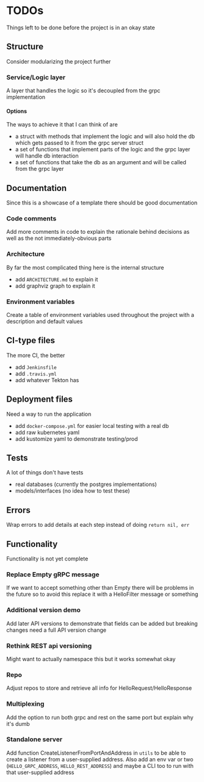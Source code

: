 # TODOs
Things left to be done before the project is in an okay state

## Structure
Consider modularizing the project further

### Service/Logic layer
A layer that handles the logic so it's decoupled from the grpc implementation

#### Options
The ways to achieve it that I can think of are
- a struct with methods that implement the logic and will also hold the db which gets passed to it from the grpc server struct
- a set of functions that implement parts of the logic and the grpc layer will handle db interaction
- a set of functions that take the db as an argument and will be called from the grpc layer

## Documentation
Since this is a showcase of a template there should be good documentation

### Code comments
Add more comments in code to explain the rationale behind decisions as well as the not immediately-obvious parts

### Architecture
By far the most complicated thing here is the internal structure
- add `ARCHITECTURE.md` to explain it
- add graphviz graph to explain it

### Environment variables
Create a table of environment variables used throughout the project with a description and default values

## CI-type files
The more CI, the better
- add `Jenkinsfile`
- add `.travis.yml`
- add whatever Tekton has

## Deployment files
Need a way to run the application
- add `docker-compose.yml` for easier local testing with a real db
- add raw kubernetes yaml
- add kustomize yaml to demonstrate testing/prod

## Tests
A lot of things don't have tests
- real databases (currently the postgres implementations)
- models/interfaces (no idea how to test these)

## Errors
Wrap errors to add details at each step instead of doing `return nil, err`

## Functionality
Functionality is not yet complete

### Replace Empty gRPC message
If we want to accept something other than Empty there will be problems in the future so to avoid this replace it with a HelloFilter message or something

### Additional version demo
Add later API versions to demonstrate that fields can be added but breaking changes need a full API version change

### Rethink REST api versioning
Might want to actually namespace this but it works somewhat okay

### Repo
Adjust repos to store and retrieve all info for HelloRequest/HelloResponse

### Multiplexing
Add the option to run both grpc and rest on the same port but explain why it's dumb

### Standalone server
Add function CreateListenerFromPortAndAddress in `utils` to be able to create a listener from a user-supplied address.
Also add an env var or two (`HELLO_GRPC_ADDRESS`, `HELLO_REST_ADDRESS`) and maybe a CLI too to run with that user-supplied address
